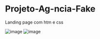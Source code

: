 # Projeto-Ag-ncia-Fake
Landing page com htm e css

![image](https://user-images.githubusercontent.com/90639040/183681687-b5cdecc7-1566-4b89-bfa8-b8240e04f764.png)
![image](https://user-images.githubusercontent.com/90639040/183681948-bf0e5d1f-0ce3-4d48-81aa-01abfa9fee2d.png)

